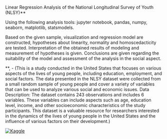Linear Regression Analysis of the National Longitudinal Survey of Youth (NLSY)**

Using the following analysis tools:
jupyter notebook,  pandas, numpy, seaborn, matplotlib, statsmodels.

Based on the given sample, visualization and regression model are constructed, hypotheses about linearity, normality and homoscedacticity are tested. Interpretation of the obtained results of modeling and measurement of hypotheses is given. Conclusions are given regarding the suitability of the model and assessment of the analysis in the social aspect.

**, - (This is a study conducted in the United States that focuses on various aspects of the lives of young people, including education, employment, and social factors. The data presented in the NLSY dataset were collected from a small random sample of young people and cover a variety of variables that can be used to analyze various social and economic issues. Data Description: The dataset contains 243 observations and includes 6 variables. These variables can include aspects such as age, education level, income, and other socioeconomic characteristics of the study participants. This dataset is a valuable resource for researchers interested in the dynamics of the lives of young people in the United States and the influence of various factors on their development.)



[![Kaggle](https://kaggle.com/static/images/open-in-kaggle.svg)](https://kaggle.com/vitalysramblerru)
